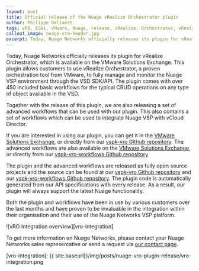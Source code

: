 ```yaml
---
layout: post
title: Official release of the Nuage vRealize Orchestrator plugin
author: Philippe Dellaert
tags: vRO, ESXi, VMware, Nuage, release, vRealize, Orchestrator, vRealize Orchestrator, vCloud, vCloud Director, vRealize Automation
callout_image: nuage-vro-header.jpg
excerpt: Today, Nuage Networks officially releases its plugin for vRealize Orchestrator. This plugin is available through the VMware solution exchange.
---
```


Today, Nuage Networks officially releases its plugin for vRealize Orchestrator, which is available on the VMware Solutions Exchange. This plugin allows customers to use vRealize Orchestrator, a proven orchestration tool from VMware, to fully manage and monitor the Nuage VSP environment through the VSD SDK/API. The plugin comes with over 450 included basic workflows for the typical CRUD operations on any type of object available in the VSD.

Together with the release of this plugin, we are also releasing a set of advanced workflows that can be used with our plugin. This also contains a set of workflows which can be used to integrate Nuage VSP with vCloud Director. 

If you are interested in using our plugin, you can get it in the [VMware Solutions Exchange](https://solutionexchange.vmware.com/store/products/nuage-networks-vsp-vro-plugin), or directly from our [vspk-vro Github repository](https://github.com/nuagenetworks/vspk-vro/releases/latest). The advanced workflows are also available on the [VMware Solutions Exchange](https://solutionexchange.vmware.com/store/products/nuage-networks-vsp-vro-advanced-workflows), or directly from our [vspk-vro-workflows Github repository](https://github.com/nuagenetworks/vspk-vro-workflows/releases/latest)

The plugin and the advanced workflows are released as fully open source projects and the source can be found at our [vspk-vro Github repository](https://github.com/nuagenetworks/vspk-vro) and our [vspk-vro-workflows Github repository](https://github.com/nuagenetworks/vspk-vro-workflows). The plugin code is automatically generated from our API specifications with every release. As a result, our plugin will always support the latest Nuage functionality.

Both the plugin and workflows have been in use by various customers over the last months and have proven to be invaluable in the integration within their organisation and their use of the Nuage Networks VSP platform.

![vRO Integration overview][vro-integration]

To get more information on Nuage Networks, please contact your Nuage Networks sales representative or send a request via [our contact page](http://www.nuagenetworks.net/about-our-company/contact-us/).

[vro-integration]: {{ site.baseurl}}/img/posts/nuage-vro-plugin-release/vro-integration.png
